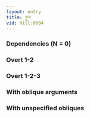 ```yaml
---
layout: entry
title: ཉུལ་
vid: Hill:0604
---
```

### Dependencies (N = 0)


### Overt 1-2


### Overt 1-2-3


### With oblique arguments


### With unspecified obliques
